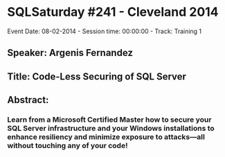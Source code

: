 # SQLSaturday #241 - Cleveland 2014
Event Date: 08-02-2014 - Session time: 00:00:00 - Track: Training 1
## Speaker: Argenis Fernandez
## Title: Code-Less Securing of SQL Server
## Abstract:
### Learn from a Microsoft Certified Master how to secure your SQL Server infrastructure and your Windows installations to enhance resiliency and minimize exposure to attacks—all without touching any of your code!
